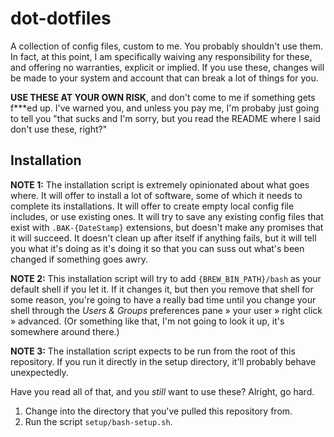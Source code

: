 # dot-dotfiles

A collection of config files, custom to me. You probably shouldn't use them. In fact, at this point, I am specifically waiving any responsibility for these, and offering no warranties, explicit or implied. If you use these, changes will be made to your system and account that can break a lot of things for you.  

**USE THESE AT YOUR OWN RISK**, and don't come to me if something gets f\*\*\*ed up. I've warned you, and unless you pay me, I'm probaby just going to tell you "that sucks and I'm sorry, but you read the README where I said don't use these, right?"  

## Installation

**NOTE 1:** The installation script is extremely opinionated about what goes where. It will offer to install a lot of software, some of which it needs to complete its installations. It will offer to create empty local config file includes, or use existing ones. It will try to save any existing config files that exist with `.BAK-{DateStamp}` extensions, but doesn't make any promises that it will succeed. It doesn't clean up after itself if anything fails, but it will tell you what it's doing as it's doing it so that you can suss out what's been changed if something goes awry.  

**NOTE 2:** This installation script will try to add `{BREW_BIN_PATH}/bash` as your default shell if you let it. If it changes it, but then you remove that shell for some reason, you're going to have a really bad time until you change your shell through the _Users & Groups_ preferences pane » your user » right click » advanced. (Or something like that, I'm not going to look it up, it's somewhere around there.)  

**NOTE 3:** The installation script expects to be run from the root of this repository. If you run it directly in the setup directory, it'll probably behave unexpectedly.  

Have you read all of that, and you _still_ want to use these? Alright, go hard.  

1. Change into the directory that you've pulled this repository from.
2. Run the script `setup/bash-setup.sh`. 

